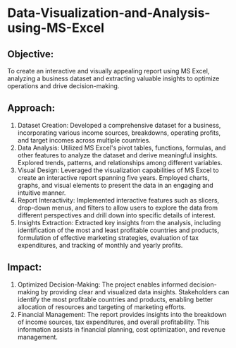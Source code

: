 # Data-Visualization-and-Analysis-using-MS-Excel

## Objective:
To create an interactive and visually appealing report using MS Excel, analyzing a business dataset and extracting valuable insights to optimize operations and drive decision-making.

## Approach:
1. Dataset Creation: Developed a comprehensive dataset for a business, incorporating various income sources, breakdowns, operating profits, and target incomes across multiple countries.
2. Data Analysis: Utilized MS Excel's pivot tables, functions, formulas, and other features to analyze the dataset and derive meaningful insights. Explored trends, patterns, and relationships among different variables.
3. Visual Design: Leveraged the visualization capabilities of MS Excel to create an interactive report spanning five years. Employed charts, graphs, and visual elements to present the data in an engaging and intuitive manner.
4. Report Interactivity: Implemented interactive features such as slicers, drop-down menus, and filters to allow users to explore the data from different perspectives and drill down into specific details of interest.
5. Insights Extraction: Extracted key insights from the analysis, including identification of the most and least profitable countries and products, formulation of effective marketing strategies, evaluation of tax expenditures, and tracking of monthly and yearly profits.

## Impact:
1. Optimized Decision-Making: The project enables informed decision-making by providing clear and visualized data insights. Stakeholders can identify the most profitable countries and products, enabling better allocation of resources and targeting of marketing efforts.
2. Financial Management: The report provides insights into the breakdown of income sources, tax expenditures, and overall profitability. This information assists in financial planning, cost optimization, and revenue management.
